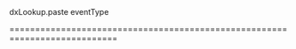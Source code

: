 <!--id-->dxLookup.paste<!--/id-->
<!--merge--><!--/merge-->
<!--hidden--><!--/hidden-->
<!--type-->eventType<!--/type-->
===========================================================================
